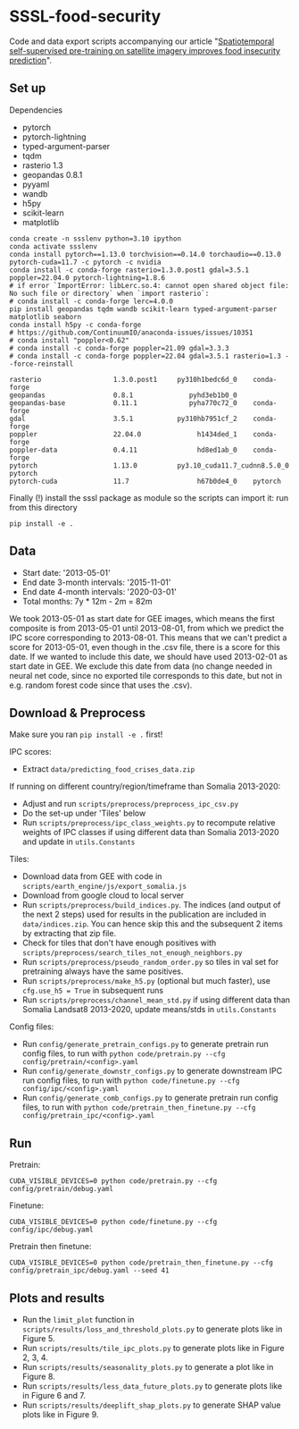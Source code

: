 # SSSL-food-security
Code and data export scripts accompanying our article 
"[Spatiotemporal self-supervised pre-training on satellite imagery improves food insecurity prediction](https://www.cambridge.org/core/journals/environmental-data-science/article/spatiotemporal-selfsupervised-pretraining-on-satellite-imagery-improves-food-insecurity-prediction/47FDCFF96FF9A99D31548C1539D506A5)".
## Set up

Dependencies
- pytorch
- pytorch-lightning
- typed-argument-parser
- tqdm
- rasterio 1.3
- geopandas 0.8.1
- pyyaml
- wandb
- h5py
- scikit-learn
- matplotlib 

```
conda create -n ssslenv python=3.10 ipython
conda activate ssslenv
conda install pytorch==1.13.0 torchvision==0.14.0 torchaudio==0.13.0 pytorch-cuda=11.7 -c pytorch -c nvidia
conda install -c conda-forge rasterio=1.3.0.post1 gdal=3.5.1 poppler=22.04.0 pytorch-lightning=1.8.6
# if error `ImportError: libLerc.so.4: cannot open shared object file: No such file or directory` when `import rasterio`:
# conda install -c conda-forge lerc=4.0.0
pip install geopandas tqdm wandb scikit-learn typed-argument-parser matplotlib seaborn
conda install h5py -c conda-forge
# https://github.com/ContinuumIO/anaconda-issues/issues/10351
# conda install "poppler<0.62"
# conda install -c conda-forge poppler=21.09 gdal=3.3.3
# conda install -c conda-forge poppler=22.04 gdal=3.5.1 rasterio=1.3 --force-reinstall
```
```
rasterio                  1.3.0.post1     py310h1bedc6d_0    conda-forge
geopandas                 0.8.1              pyhd3eb1b0_0  
geopandas-base            0.11.1             pyha770c72_0    conda-forge
gdal                      3.5.1           py310hb7951cf_2    conda-forge
poppler                   22.04.0              h1434ded_1    conda-forge
poppler-data              0.4.11               hd8ed1ab_0    conda-forge
pytorch                   1.13.0          py3.10_cuda11.7_cudnn8.5.0_0    pytorch
pytorch-cuda              11.7                 h67b0de4_0    pytorch
```

Finally (!) install the sssl package as module so the scripts can import it: run from this directory
```
pip install -e .
```

## Data

- Start date: '2013-05-01'
- End date 3-month intervals: '2015-11-01'
- End date 4-month intervals: '2020-03-01'
- Total months: 7y * 12m - 2m = 82m


We took 2013-05-01 as start date for GEE images, which means the first composite is from 2013-05-01 until 2013-08-01,
from which we predict the IPC score corresponding to 2013-08-01.
This means that we can't predict a score for 2013-05-01, even though in the .csv file, there is a score for this date.
If we wanted to include this date, we should have used 2013-02-01 as start date in GEE.
We exclude this date from data (no change needed in neural net code, since no exported tile corresponds to this date,
but not in e.g. random forest code since that uses the .csv).

## Download & Preprocess

Make sure you ran `pip install -e .` first!

IPC scores:
- Extract `data/predicting_food_crises_data.zip`

If running on different country/region/timeframe than Somalia 2013-2020:
- Adjust and run `scripts/preprocess/preprocess_ipc_csv.py`
- Do the set-up under 'Tiles' below
- Run `scripts/preprocess/ipc_class_weights.py` to recompute relative weights of IPC classes 
if using different data than Somalia 2013-2020 and update in `utils.Constants`

Tiles:
- Download data from GEE with code in `scripts/earth_engine/js/export_somalia.js`
- Download from google cloud to local server
- Run `scripts/preprocess/build_indices.py`. The indices (and output of the next 2 steps)
used for results in the publication are included in `data/indices.zip`. You can
hence skip this and the subsequent 2 items by extracting that zip file.
- Check for tiles that don't have enough positives with `scripts/preprocess/search_tiles_not_enough_neighbors.py`
- Run `scripts/preprocess/pseudo_random_order.py` so tiles in val set for pretraining always have
the same positives.
- Run `scripts/preprocess/make_h5.py` (optional but much faster), use `cfg.use_h5 = True` in subsequent runs
- Run `scripts/preprocess/channel_mean_std.py` if using different data than Somalia Landsat8 2013-2020, update means/stds in `utils.Constants`

Config files:
- Run `config/generate_pretrain_configs.py` to generate pretrain run config files, to run with `python code/pretrain.py --cfg config/pretrain/<config>.yaml`
- Run `config/generate_downstr_configs.py` to generate downstream IPC run config files, to run with `python code/finetune.py --cfg config/ipc/<config>.yaml`
- Run `config/generate_comb_configs.py` to generate pretrain run config files, to run with `python code/pretrain_then_finetune.py --cfg config/pretrain_ipc/<config>.yaml`


## Run

Pretrain:
```
CUDA_VISIBLE_DEVICES=0 python code/pretrain.py --cfg config/pretrain/debug.yaml
```

Finetune:
```
CUDA_VISIBLE_DEVICES=0 python code/finetune.py --cfg config/ipc/debug.yaml
```

Pretrain then finetune:
```
CUDA_VISIBLE_DEVICES=0 python code/pretrain_then_finetune.py --cfg config/pretrain_ipc/debug.yaml --seed 41
```

## Plots and results

- Run the `limit_plot` function in `scripts/results/loss_and_threshold_plots.py` to generate plots like in Figure 5.
- Run `scripts/results/tile_ipc_plots.py` to generate plots like in Figure 2, 3, 4.
- Run `scripts/results/seasonality_plots.py` to generate a plot like in Figure 8.
- Run `scripts/results/less_data_future_plots.py` to generate plots like in Figure 6 and 7.
- Run `scripts/results/deeplift_shap_plots.py` to generate SHAP value plots like in Figure 9.
